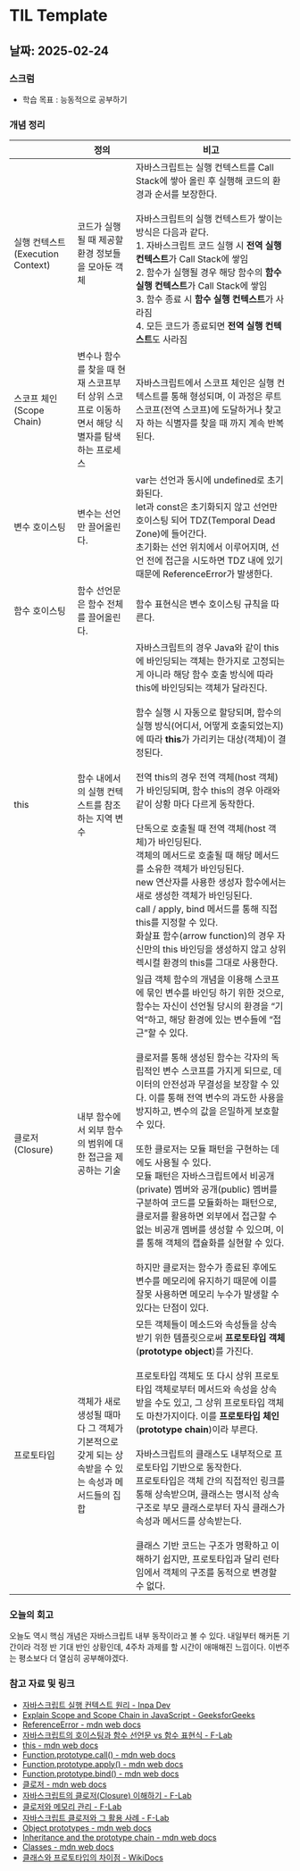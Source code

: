 # TIL Template

## 날짜: 2025-02-24

### 스크럼
- 학습 목표 : 능동적으로 공부하기

### 개념 정리

|  | 정의 | 비고 |
| --- | --- | --- |
| 실행 컨텍스트(Execution Context) | 코드가 실행될 때 제공할 환경 정보들을 모아둔 객체 | 자바스크립트는 실행 컨텍스트를 Call Stack에 쌓아 올린 후 실행해 코드의 환경과 순서를 보장한다.<br><br>자바스크립트의 실행 컨텍스트가 쌓이는 방식은 다음과 같다.<br>1. 자바스크립트 코드 실행 시 **전역 실행 컨텍스트**가 Call Stack에 쌓임<br>2. 함수가 실행될 경우 해당 함수의 **함수 실행 컨텍스트**가 Call Stack에 쌓임<br>3. 함수 종료 시 **함수 실행 컨텍스트**가 사라짐<br>4. 모든 코드가 종료되면 **전역 실행 컨텍스트**도 사라짐 |
| 스코프 체인(Scope Chain) | 변수나 함수를 찾을 때 현재 스코프부터 상위 스코프로 이동하면서 해당 식별자를 탐색하는 프로세스 | 자바스크립트에서 스코프 체인은 실행 컨텍스트를 통해 형성되며, 이 과정은 루트 스코프(전역 스코프)에 도달하거나 찾고자 하는 식별자를 찾을 때 까지 계속 반복된다. |
| 변수 호이스팅 | 변수는 선언만 끌어올린다. | var는 선언과 동시에 undefined로 초기화된다.<br>let과 const은 초기화되지 않고 선언만 호이스팅 되어 TDZ(Temporal Dead Zone)에 들어간다.<br>초기화는 선언 위치에서 이루어지며, 선언 전에 접근을 시도하면 TDZ 내에 있기 때문에 ReferenceError가 발생한다. |
| 함수 호이스팅 | 함수 선언문은 함수 전체를 끌어올린다. | 함수 표현식은 변수 호이스팅 규칙을 따른다. |
| this | 함수 내에서의 실행 컨텍스트를 참조하는 지역 변수 | 자바스크립트의 경우 Java와 같이 this에 바인딩되는 객체는 한가지로 고정되는게 아니라 해당 함수 호출 방식에 따라 this에 바인딩되는 객체가 달라진다.<br><br>함수 실행 시 자동으로 할당되며, 함수의 실행 방식(어디서, 어떻게 호출되었는지)에 따라 **this**가 가리키는 대상(객체)이 결정된다.<br><br>전역 this의 경우 전역 객체(host 객체)가 바인딩되며, 함수 this의 경우 아래와 같이 상황 마다 다르게 동작한다.<br><br>단독으로 호출될 때 전역 객체(host 객체)가 바인딩된다.<br>객체의 메서드로 호출될 때 해당 메서드를 소유한 객체가 바인딩된다.<br>new 연산자를 사용한 생성자 함수에서는 새로 생성한 객체가 바인딩된다.<br>call / apply, bind 메서드를 통해 직접 this를 지정할 수 있다.<br>화살표 함수(arrow function)의 경우 자신만의 this 바인딩을 생성하지 않고 상위 렉시컬 환경의 this를 그대로 사용한다. |
| 클로저(Closure) | 내부 함수에서 외부 함수의 범위에 대한 접근을 제공하는 기술 | 일급 객체 함수의 개념을 이용해 스코프에 묶인 변수를 바인딩 하기 위한 것으로, 함수는 자신이 선언될 당시의 환경을 “기억“하고, 해당 환경에 있는 변수들에 “접근”할 수 있다.<br><br>클로저를 통해 생성된 함수는 각자의 독립적인 변수 스코프를 가지게 되므로, 데이터의 안전성과 무결성을 보장할 수 있다. 이를 통해 전역 변수의 과도한 사용을 방지하고, 변수의 값을 은밀하게 보호할 수 있다.<br><br>또한 클로저는 모듈 패턴을 구현하는 데에도 사용될 수 있다.<br>모듈 패턴은 자바스크립트에서 비공개(private) 멤버와 공개(public) 멤버를 구분하여 코드를 모듈화하는 패턴으로, 클로저를 활용하면 외부에서 접근할 수 없는 비공개 멤버를 생성할 수 있으며, 이를 통해 객체의 캡슐화를 실현할 수 있다.<br><br>하지만 클로저는 함수가 종료된 후에도 변수를 메모리에 유지하기 때문에 이를 잘못 사용하면 메모리 누수가 발생할 수 있다는 단점이 있다. |
| 프로토타입 | 객체가 새로 생성될 때마다 그 객체가 기본적으로 갖게 되는 상속받을 수 있는 속성과 메서드들의 집합 | 모든 객체들이 메소드와 속성들을 상속 받기 위한 템플릿으로써 **프로토타입 객체**(**prototype object**)를 가진다.<br><br>프로토타입 객체도 또 다시 상위 프로토타입 객체로부터 메서드와 속성을 상속 받을 수도 있고, 그 상위 프로토타입 객체도 마찬가지이다. 이를 **프로토타입 체인**(**prototype chain**)이라 부른다.<br><br>자바스크립트의 클래스도 내부적으로 프로토타입 기반으로 동작한다.<br>프로토타입은 객체 간의 직접적인 링크를 통해 상속받으며, 클래스는 명시적 상속 구조로 부모 클래스로부터 자식 클래스가 속성과 메서드를 상속받는다.<br><br>클래스 기반 코드는 구조가 명확하고 이해하기 쉽지만, 프로토타입과 달리 런타임에서 객체의 구조를 동적으로 변경할 수 없다. |

### 오늘의 회고
오늘도 역시 핵심 개념은 자바스크립트 내부 동작이라고 볼 수 있다. 내일부터 해커톤 기간이라 걱정 반 기대 반인 상황인데, 4주차 과제를 할 시간이 애매해진 느낌이다. 이번주는 평소보다 더 열심히 공부해야겠다.

### 참고 자료 및 링크
- [자바스크립트 실행 컨텍스트 원리 - Inpa Dev](https://inpa.tistory.com/entry/JS-%F0%9F%93%9A-%EC%8B%A4%ED%96%89-%EC%BB%A8%ED%85%8D%EC%8A%A4%ED%8A%B8)
- [Explain Scope and Scope Chain in JavaScript - GeeksforGeeks](https://www.geeksforgeeks.org/explain-scope-and-scope-chain-in-javascript/)
- [ReferenceError - mdn web docs](https://developer.mozilla.org/ko/docs/Web/JavaScript/Reference/Global_Objects/ReferenceError)
- [자바스크립트의 호이스팅과 함수 선언문 vs 함수 표현식 - F-Lab](https://f-lab.kr/insight/javascript-hoisting-function-declaration-vs-function-expression-20240704?gad_source=1)
- [this - mdn web docs](https://developer.mozilla.org/ko/docs/Web/JavaScript/Reference/Operators/this)
- [Function.prototype.call() - mdn web docs](https://developer.mozilla.org/en-US/docs/Web/JavaScript/Reference/Global_Objects/Function/call)
- [Function.prototype.apply() - mdn web docs](https://developer.mozilla.org/en-US/docs/Web/JavaScript/Reference/Global_Objects/Function/apply)
- [Function.prototype.bind() - mdn web docs](https://developer.mozilla.org/en-US/docs/Web/JavaScript/Reference/Global_Objects/Function/bind)
- [클로저 - mdn web docs](https://developer.mozilla.org/ko/docs/Web/JavaScript/Closures)
- [자바스크립트의 클로저(Closure) 이해하기 - F-Lab](https://f-lab.kr/insight/understanding-closures-in-javascript)
- [클로저와 메모리 관리 - F-Lab](https://f-lab.kr/insight/closure-memory-management-20240626)
- [자바스크립트 클로저와 그 활용 사례 - F-Lab](https://f-lab.kr/insight/javascript-closures)
- [Object prototypes - mdn web docs](https://developer.mozilla.org/ko/docs/Learn_web_development/Extensions/Advanced_JavaScript_objects/Object_prototypes)
- [Inheritance and the prototype chain - mdn web docs](https://developer.mozilla.org/en-US/docs/Web/JavaScript/Inheritance_and_the_prototype_chain)
- [Classes - mdn web docs](https://developer.mozilla.org/ko/docs/Web/JavaScript/Reference/Classes)
- [클래스와 프로토타입의 차이점 - WikiDocs](https://wikidocs.net/251888)
